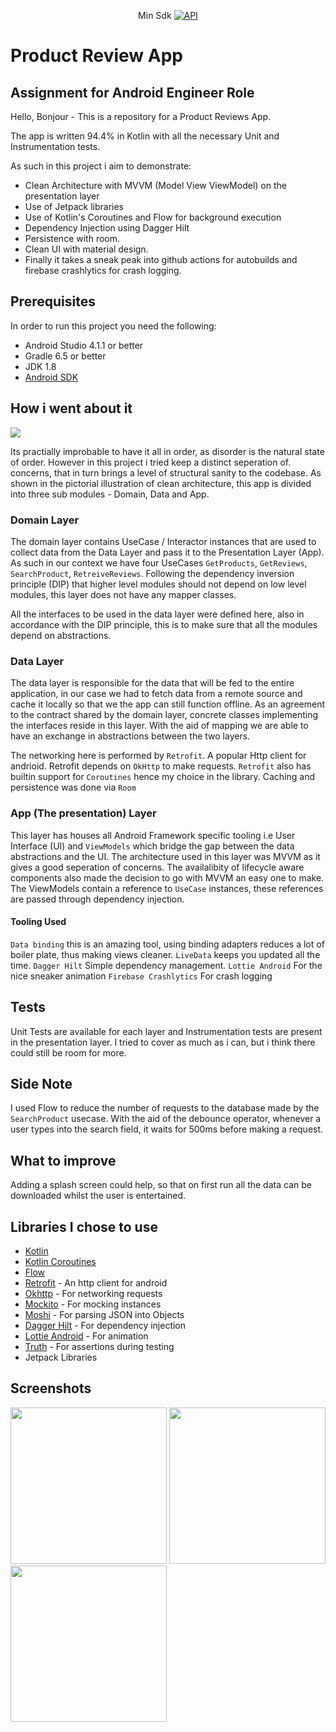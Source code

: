 <p align="center">Min Sdk
  <a href="https://android-arsenal.com/api?level=21"><img alt="API" src="https://img.shields.io/badge/API-21%2B-brightgreen.svg?style=flat"/></a>
</p>

# Product Review App

## Assignment for Android Engineer Role

Hello, Bonjour - This is a repository for a Product Reviews App.

The app is written 94.4% in Kotlin with all the necessary Unit and Instrumentation tests.

As such in this project i aim to demonstrate:

* Clean Architecture with MVVM (Model View ViewModel) on the presentation layer
* Use of Jetpack libraries
* Use of Kotlin's Coroutines and Flow for background execution
* Dependency Injection using Dagger Hilt
* Persistence with room.
* Clean UI with material design.
* Finally it takes a sneak peak into github actions for autobuilds and firebase crashlytics for crash logging.

## Prerequisites

In order to run this project you need the following:
- Android Studio 4.1.1 or better
- Gradle 6.5 or better
- JDK 1.8
- [Android SDK](https://developer.android.com/studio/index.html)

## How i went about it

<img src="https://blog.cleancoder.com/uncle-bob/images/2012-08-13-the-clean-architecture/CleanArchitecture.jpg"/>
<br>

Its practially improbable to have it all in order, as disorder is the natural state of order. However in this project i tried keep a distinct seperation of. concerns, that in turn brings a level of structural sanity to the codebase. As shown in the pictorial illustration of clean architecture, this app is divided into three sub modules - Domain, Data and App.

### Domain Layer

The domain layer contains UseCase / Interactor instances that are used to collect data from the Data Layer and pass it to the Presentation Layer (App). As such in our context we have four UseCases `GetProducts`, `GetReviews`, `SearchProduct`, `RetreiveReviews`. Following the dependency inversion principle (DIP) that higher level modules should not depend on low level modules, this layer does not have any mapper classes.

All the interfaces to be used in the data layer were defined here, also in accordance with the DIP principle, this is to make sure that all the modules depend on abstractions.

### Data Layer

The data layer is responsible for the data that will be fed to the entire application, in our case we had to fetch data from a remote source and cache it locally so that we the app can still function offline. As an agreement to the contract shared by the domain layer, concrete classes implementing the interfaces reside in this layer. With the aid of mapping we are able to have an exchange in abstractions between the two layers.

The networking here is performed by `Retrofit`. A popular Http client for andrioid. Retrofit depends on `OkHttp` to make requests.
`Retrofit` also has builtin support for `Coroutines` hence my choice in the library. Caching and persistence was done via `Room`

### App (The presentation) Layer

This layer has houses all  Android Framework specific tooling i.e User Interface (UI) and  `ViewModels` which bridge the gap between the data abstractions and the UI. The architecture used in this layer was MVVM as it gives a good seperation of concerns. The availalibity of lifecycle aware components also made the decision to go with MVVM an easy one to make. The ViewModels contain a reference to `UseCase` instances, these references are passed through dependency injection.

#### Tooling Used
`Data binding` this is an amazing tool, using binding adapters reduces a lot of boiler plate, thus making views cleaner.
`LiveData` keeps you updated all the time.
`Dagger Hilt` Simple dependency management.
`Lottie Android` For the nice sneaker animation
`Firebase Crashlytics` For crash logging

## Tests

Unit Tests are available for each layer and Instrumentation tests are present in the presentation layer. I tried to cover as much as i can, but i think there could still be room for more.

## Side Note
I used Flow to reduce the number of requests to the database made by the `SearchProduct` usecase. With the aid of the debounce operator, whenever a user types into the search field, it waits for 500ms before making a request.

## What to improve

Adding a splash screen could help, so that on first run all the data can be downloaded whilst the user is entertained.


## Libraries I chose to use

* [Kotlin](https://kotlinlang.org/)
* [Kotlin Coroutines](https://kotlinlang.org/docs/reference/coroutines-overview.html)
* [Flow](https://kotlinlang.org/docs/reference/coroutines/flow.html)
* [Retrofit](http://square.github.io/retrofit/) - An http client for android
* [Okhttp](http://square.github.io/okhttp/) - For networking requests
* [Mockito](http://site.mockito.org/) - For mocking instances
* [Moshi](https://github.com/square/moshi) - For parsing JSON into Objects
* [Dagger Hilt](https://dagger.dev/hilt/) - For dependency injection
* [Lottie Android](https://github.com/airbnb/lottie-android) - For animation
* [Truth](https://truth.dev/) - For assertions during testing
* Jetpack Libraries


## Screenshots
 
<img src="http://nashe.dev/wp-content/uploads/2021/05/4.jpeg" width="250px"/> <img src="http://nashe.dev/wp-content/uploads/2021/05/2.jpeg" width="250px"/> <img src="http://nashe.dev/wp-content/uploads/2021/05/3.jpeg" width="250px"/>


